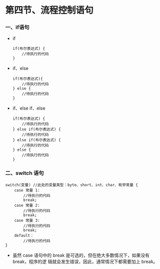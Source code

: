 # 第四节、流程控制语句

### 一、if语句

* if

      if(布尔表达式) {   
          //待执行的代码 
      } 

* if、else

      if(布尔表达式){   
          //待执行的代码 
      } else {   
          //待执行的代码 
      } 
    
* if、else if、else

      if(布尔表达式) {   
          //待执行的代码 
      } else if(布尔表达式) {   
          //待执行的代码 
      } else if(布尔表达式) {   
          //待执行的代码 
      } else {   
          //待执行的代码 
      } 

### 二、switch 语句

    switch(变量) //此处的变量类型：byte、short、int、char、枚举常量 {   
        case 常量 1:    
            //待执行的代码    
            break; 
        case 常量 2:    
            //待执行的代码    
            break; 
        case 常量 3:    
            //待执行的代码    
            break;   
        default：    
            //待执行的代码 
    } 
    
* 虽然 case 语句中的 break 是可选的，但在绝大多数情况下，如果没有 break，程序的逻 辑就会发生错误，因此，通常情况下都需要加上 break。    
